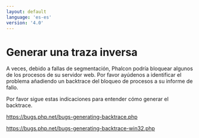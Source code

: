 ```yaml
---
layout: default
language: 'es-es'
version: '4.0'
---
```

# Generar una traza inversa

A veces, debido a fallas de segmentación, Phalcon podría bloquear algunos de los procesos de su servidor web. Por favor ayúdenos a identificar el problema añadiendo un backtrace del bloqueo de procesos a su informe de fallo.

Por favor sigue estas indicaciones para entender cómo generar el backtrace.

<https://bugs.php.net/bugs-generating-backtrace.php>

<https://bugs.php.net/bugs-generating-backtrace-win32.php>